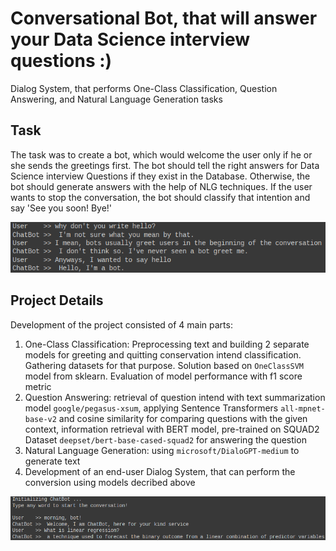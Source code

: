 # Conversational Bot, that will answer your Data Science interview questions :)
Dialog System, that performs One-Class Classification, Question Answering, and Natural Language Generation tasks

## Task
The task was to create a bot, which would welcome the user only if he or she sends the greetings first. The bot should tell the right answers for Data Science interview Questions if they exist in the Database. Otherwise, the bot should generate answers with the help of NLG techniques. If the user wants to stop the conversation, the bot should classify that intention and say 'See you soon! Bye!'

 ![](https://github.com/Teasotea/DialogSystem/blob/main/img/greeting_cl_example.png)

## Project Details
 Development of the project consisted of 4 main parts:
  1) One-Class Classification: Preprocessing text and building 2 separate models for greeting and quitting conservation intend classification. Gathering datasets for that purpose. Solution based on `OneClassSVM` model from sklearn. Evaluation of model performance with f1 score metric
  2) Question Answering: retrieval of question intend with text summarization model `google/pegasus-xsum`, applying Sentence Transformers `all-mpnet-base-v2` and cosine similarity for comparing questions with the given context, information retrieval with BERT model, pre-trained on SQUAD2 Dataset `deepset/bert-base-cased-squad2` for answering the question
  3) Natural Language Generation: using `microsoft/DialoGPT-medium` to generate text
  4) Development of an end-user Dialog System, that can perform the conversion using models decribed above


![](https://github.com/Teasotea/DialogSystem/blob/main/img/chatbot_results.png)
